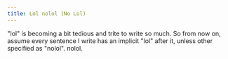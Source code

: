 ```yaml
---
title: Lol nolol (No Lol)
---
```

"lol" is becoming a bit tedious and trite to write so much. So from now on, assume every sentence I write has an implicit "lol" after it, unless other specified as "nolol". nolol.
